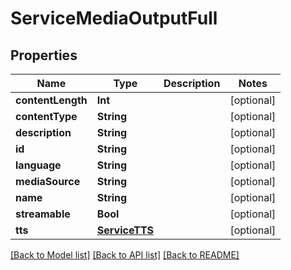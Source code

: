 # ServiceMediaOutputFull

## Properties
Name | Type | Description | Notes
------------ | ------------- | ------------- | -------------
**contentLength** | **Int** |  | [optional] 
**contentType** | **String** |  | [optional] 
**description** | **String** |  | [optional] 
**id** | **String** |  | [optional] 
**language** | **String** |  | [optional] 
**mediaSource** | **String** |  | [optional] 
**name** | **String** |  | [optional] 
**streamable** | **Bool** |  | [optional] 
**tts** | [**ServiceTTS**](ServiceTTS.md) |  | [optional] 

[[Back to Model list]](../README.md#documentation-for-models) [[Back to API list]](../README.md#documentation-for-api-endpoints) [[Back to README]](../README.md)



